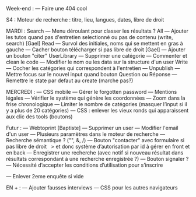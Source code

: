 Week-end :
— Faire une 404 cool 

S4 :
Moteur de recherche : titre, lieu, langues, dates, libre de droit

MARDI :
Search
— Menu déroulant pour classer les résultats ?
All
— Ajouter les tutos quand pas d'entretien selectionné ou pas de contenu (write, search) [Gael]
Read
— Survol des initiales, noms qui se mettent en gras à gauche
— Cacher bouton télécharger si pas libre de droit [Gael]
— Ajouter un bouton "citer" 
UserLibrary
— Supprimer une catégorie
— Commenter et clean le code
— Modifier le nom ou les data sur la structure d'un user
Write
— Cocher les catégories qui correspondent à l'entretien
— Unpublish
— Mettre focus sur le nouvel input quand bouton Question ou Réponse
— Remettre le state par defaut au create (marche pas?)

MERCREDI :
— CSS mobile
— Gérer le forgotten password
— Mentions légales
— Vérifier le système qui génère les coordonnées
— Zoom dans la frise chronologique
— Limiter le nombre de catégories (masquer l’input si il y a plus de 20 catégories)
— CSS : enlever les vieux ronds qui apparaissent aux clic des tools (boutons)


Futur :
— Webtoprint [Baptiste]
— Supprimer un user 
— Modifier l'email d'un user
— Plusieurs paramètres dans le moteur de recherche
— Recherche sémantique ? ("", &, /)
— Bouton "contacter" avec formulaire si pas libre de droit       > et donc système d’autorisation par id à gérer en front et en back
— Enregistrer une recherche (avec notif si nouveau résultat dans résultats correspondant à une recherche enregistrée ?)
— Bouton signaler ?
— Nécessité d’accepter les conditions d’utilisation pour s’inscrire

— Enlever 2eme enquête si vide

EN + :
— Ajouter fausses interviews
— CSS pour les autres navigateurs